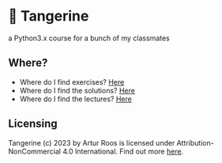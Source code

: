 # :tangerine: Tangerine
a Python3.x course for a bunch of my classmates

## Where?

* Where do I find exercises? [Here](./assignments.pdf)
* Where do I find the solutions? [Here](./exercises/)
* Where do I find the lectures? [Here](./lectures)

## Licensing 
Tangerine (c) 2023 by Artur Roos is licensed under Attribution-NonCommercial 4.0 International. 
Find out more [here](./LICENSE.txt).
